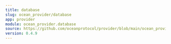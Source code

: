 ```yaml
---
title: database
slug: ocean_provider/database
app: provider
module: ocean_provider.database
source: https://github.com/oceanprotocol/provider/blob/main/ocean_provider/database.py
version: 0.4.9
---
```

